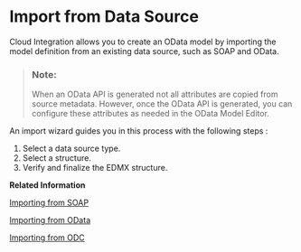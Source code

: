 <!-- loioa416c968ceda4c628112a10dbe4895b1 -->

# Import from Data Source

Cloud Integration allows you to create an OData model by importing the model definition from an existing data source, such as SOAP and OData.

> ### Note:  
> When an OData API is generated not all attributes are copied from source metadata. However, once the OData API is generated, you can configure these attributes as needed in the OData Model Editor.

An import wizard guides you in this process with the following steps :

1.  Select a data source type.
2.  Select a structure.
3.  Verify and finalize the EDMX structure.

**Related Information**  


[Importing from SOAP](importing-from-soap-f7d228c.md "")

[Importing from OData](importing-from-odata-578a396.md "")

[Importing from ODC](importing-from-odc-2ecdaf9.md "")

